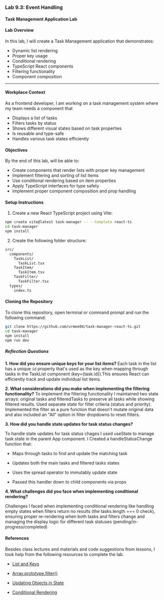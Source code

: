 ### Lab 9.3: Event Handling

#### Task Management Application Lab

#### Lab Overview

In this lab, I will create a Task Management application that demonstrates:

- Dynamic list rendering
- Proper key usage
- Conditional rendering
- TypeScript React components
- Filtering functionality
- Component composition

---

#### Workplace Context

As a frontend developer, I am working on a task management system where my team needs a component that

- Displays a list of tasks
- Filters tasks by status
- Shows different visual states based on task properties
- Is reusable and type-safe
- Handles various task states efficiently

#### Objectives

By the end of this lab, will be able to:

- Create components that render lists with proper key management
- Implement filtering and sorting of list items
- Use conditional rendering based on item properties
- Apply TypeScript interfaces for type safety
- Implement proper component composition and prop handling

#### Setup Instructions

1. Create a new React TypeScript project using Vite:

```bash
npm create vite@latest task-manager -- --template react-ts
cd task-manager
npm install
```

2. Create the following folder structure:

```bash
src/
  components/
    TaskList/
      TaskList.tsx
    TaskItem/
      TaskItem.tsx
    TaskFilter/
      TaskFilter.tsx
  types/
    index.ts
```

#### Cloning the Repository

To clone this repository, open terminal or command prompt and run the following command:

```bash
git clone https://github.com/urmee04/task-manager-react-ts.git
cd task-manager
npm install
npm run dev
```

##### Reflection Questions

**1. How did you ensure unique keys for your list items?**
Each task in the list has a unique `id` property that's used as the key when mapping through tasks in the TaskList component (key={task.id}).This ensures React can efficiently track and update individual list items.

**2. What considerations did you make when implementing the filtering functionality?**
To implement the filtering functionality I maintained two state arrays: original tasks and filteredTasks to preserve all tasks while showing filtered results. Used separate state for filter criteria (status and priority). Implemented the filter as a pure function that doesn't mutate original data and also included an "All" option in filter dropdowns to reset filters.

**3. How did you handle state updates for task status changes?**

To handle state updates for task status chages I used useState to manage task state in the parent App component. I Created a handleStatusChange function that:

- Maps through tasks to find and update the matching task

- Updates both the main tasks and filtered tasks states

- Uses the spread operator to immutably update state

- Passed this handler down to child components via props

**4. What challenges did you face when implementing conditional rendering?**

Challenges I faced when implementing conditional rendering like handling empty states when filters return no results (the tasks.length === 0 check), ensuring proper re-rendering when both tasks and filters change and managing the display logic for different task statuses (pending/in-progress/completed)

#### References

Besides class lectures and materials and code suggestions from lessons, I took help from the following resources to complete the lab.

- [List and Keys](https://react.dev/learn/rendering-lists#keeping-list-items-in-order-with-key)

- [Array.prototype.filter()](https://developer.mozilla.org/en-US/docs/Web/JavaScript/Reference/Global_Objects/Array/filter)

- [Updating Objects in State](https://react.dev/learn/updating-objects-in-state)

- [Conditional Rendering](https://react.dev/learn/conditional-rendering)
